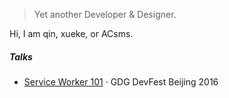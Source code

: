 

> Yet another Developer & Designer.  


Hi, I am qin, xueke, or ACsms. 

##### Talks

- [Service Worker 101](//huangxuan.me/2016/11/20/sw-101-gdgdf/) · GDG DevFest Beijing 2016


